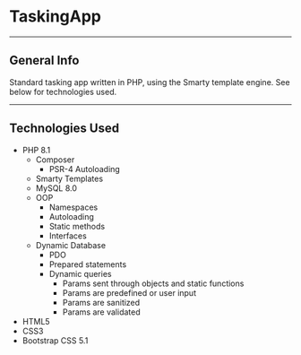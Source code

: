 # TaskingApp

---

## General Info

Standard tasking app written in PHP, using the Smarty template engine. See below for technologies used.

---

## Technologies Used

- PHP 8.1
    - Composer
        - PSR-4 Autoloading
    - Smarty Templates
    - MySQL 8.0
    - OOP
        - Namespaces
        - Autoloading
        - Static methods
        - Interfaces
    - Dynamic Database
        - PDO
        - Prepared statements
        - Dynamic queries
            - Params sent through objects and static functions
            - Params are predefined or user input
            - Params are sanitized
            - Params are validated
- HTML5
- CSS3
- Bootstrap CSS 5.1
